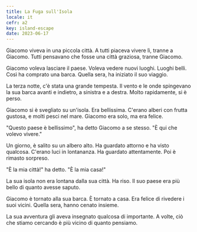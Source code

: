 ```yaml
---
title: La Fuga sull'Isola
locale: it
cefr: a2
key: island-escape
date: 2023-06-17
---
```


Giacomo viveva in una piccola città. A tutti piaceva vivere lì, tranne a Giacomo. Tutti pensavano che fosse una città graziosa, tranne Giacomo.

Giacomo voleva lasciare il paese. Voleva vedere nuovi luoghi. Luoghi belli. Così ha comprato una barca. Quella sera, ha iniziato il suo viaggio.

La terza notte, c'è stata una grande tempesta. Il vento e le onde spingevano la sua barca avanti e indietro, a sinistra e a destra. Molto rapidamente, si è perso.

Giacomo si è svegliato su un'isola. Era bellissima. C'erano alberi con frutta gustosa, e molti pesci nel mare. Giacomo era solo, ma era felice.

"Questo paese è bellissimo", ha detto Giacomo a se stesso. "È qui che volevo vivere."

Un giorno, è salito su un albero alto. Ha guardato attorno e ha visto qualcosa. C'erano luci in lontananza. Ha guardato attentamente. Poi è rimasto sorpreso.

"È la mia città!" ha detto. "È la mia casa!"

La sua isola non era lontana dalla sua città. Ha riso. Il suo paese era più bello di quanto avesse saputo.

Giacomo è tornato alla sua barca. È tornato a casa. Era felice di rivedere i suoi vicini. Quella sera, hanno cenato insieme.

La sua avventura gli aveva insegnato qualcosa di importante. A volte, ciò che stiamo cercando è più vicino di quanto pensiamo.